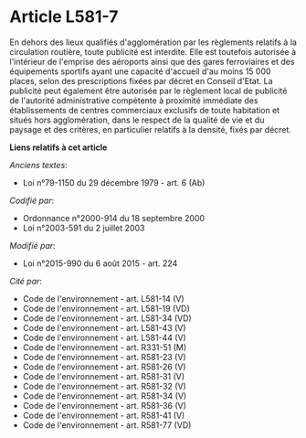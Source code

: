 # Article L581-7

En dehors des lieux qualifiés d'agglomération par les règlements relatifs à la circulation routière, toute publicité est
interdite. Elle est toutefois autorisée à l'intérieur de l'emprise des aéroports ainsi que des gares ferroviaires et des
équipements sportifs ayant une capacité d'accueil d'au moins 15 000 places, selon des prescriptions fixées par décret en
Conseil d'Etat. La publicité peut également être autorisée par le règlement local de publicité de l'autorité administrative
compétente à proximité immédiate des établissements de centres commerciaux exclusifs de toute habitation et situés hors
agglomération, dans le respect de la qualité de vie et du paysage et des critères, en particulier relatifs à la densité,
fixés par décret.

**Liens relatifs à cet article**

_Anciens textes_:

  - Loi n°79-1150 du 29 décembre 1979 - art. 6 (Ab)

_Codifié par_:

  - Ordonnance n°2000-914 du 18 septembre 2000
  - Loi n°2003-591 du 2 juillet 2003

_Modifié par_:

  - Loi n°2015-990 du 6 août 2015 - art. 224

_Cité par_:

  - Code de l'environnement - art. L581-14 (V)
  - Code de l'environnement - art. L581-19 (VD)
  - Code de l'environnement - art. L581-34 (VD)
  - Code de l'environnement - art. L581-43 (V)
  - Code de l'environnement - art. L581-44 (V)
  - Code de l'environnement - art. R331-51 (M)
  - Code de l'environnement - art. R581-23 (V)
  - Code de l'environnement - art. R581-26 (V)
  - Code de l'environnement - art. R581-31 (V)
  - Code de l'environnement - art. R581-32 (V)
  - Code de l'environnement - art. R581-34 (V)
  - Code de l'environnement - art. R581-36 (V)
  - Code de l'environnement - art. R581-41 (V)
  - Code de l'environnement - art. R581-77 (VD)
